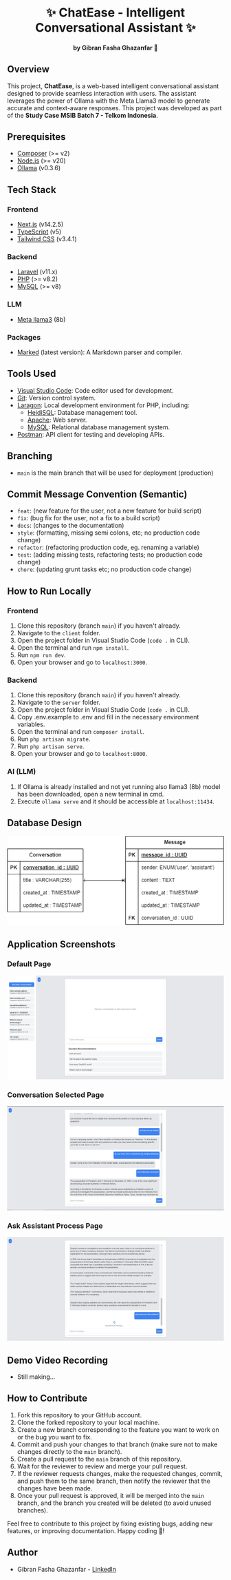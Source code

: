 # <h1 align="center"> ✨ ChatEase - Intelligent Conversational Assistant ✨ <h4 align="center"> by Gibran Fasha Ghazanfar 💫</h4> </h1>

## Overview

This project, **ChatEase**, is a web-based intelligent conversational assistant designed to provide seamless interaction with users. The assistant leverages the power of Ollama with the Meta Llama3 model to generate accurate and context-aware responses. This project was developed as part of the **Study Case MSIB Batch 7 - Telkom Indonesia**.

## Prerequisites

- [Composer](https://getcomposer.org/) (>= v2)
- [Node.js](https://nodejs.org/en) (>= v20)
- [Ollama](https://ollama.com/docs/overview) (v0.3.6)

## Tech Stack

### Frontend

- [Next.js](https://nextjs.org/docs) (v14.2.5)
- [TypeScript](https://www.typescriptlang.org/docs/) (v5)
- [Tailwind CSS](https://tailwindcss.com/docs) (v3.4.1)

### Backend

- [Laravel](https://laravel.com/docs) (v11.x)
- [PHP](https://www.php.net/docs.php) (>= v8.2)
- [MySQL](https://dev.mysql.com/doc/) (>= v8)

### LLM

- [Meta llama3](https://ollama.com/docs/overview) (8b)

### Packages

- [Marked](https://github.com/markedjs/marked) (latest version): A Markdown parser and compiler.

## Tools Used

- [Visual Studio Code](https://code.visualstudio.com/): Code editor used for development.
- [Git](https://git-scm.com/): Version control system.
- [Laragon](https://laragon.org/): Local development environment for PHP, including:
  - [HeidiSQL](https://www.heidisql.com/): Database management tool.
  - [Apache](https://httpd.apache.org/): Web server.
  - [MySQL](https://dev.mysql.com/downloads/mysql/): Relational database management system.
- [Postman](https://www.postman.com/): API client for testing and developing APIs.

## Branching

-   `main` is the main branch that will be used for deployment (production)

## Commit Message Convention (Semantic)

-   `feat`: (new feature for the user, not a new feature for build script)
-   `fix`: (bug fix for the user, not a fix to a build script)
-   `docs`: (changes to the documentation)
-   `style`: (formatting, missing semi colons, etc; no production code change)
-   `refactor`: (refactoring production code, eg. renaming a variable)
-   `test`: (adding missing tests, refactoring tests; no production code change)
-   `chore`: (updating grunt tasks etc; no production code change)

## How to Run Locally

### Frontend

1. Clone this repository (branch `main`) if you haven't already.
2. Navigate to the `client` folder.
3. Open the project folder in Visual Studio Code (`code .` in CLI).
4. Open the terminal and run `npm install`.
5. Run `npm run dev`.
6. Open your browser and go to `localhost:3000`.

### Backend

1. Clone this repository (branch `main`) if you haven't already.
2. Navigate to the `server` folder.
3. Open the project folder in Visual Studio Code (`code .` in CLI).
4. Copy .env.example to .env and fill in the necessary environment variables.
5. Open the terminal and run `composer install`.
6. Run `php artisan migrate`.
7. Run `php artisan serve`.
8. Open your browser and go to `localhost:8000`.

### AI (LLM)

1. If Ollama is already installed and not yet running also llama3 (8b) model has been downloaded, open a new terminal in cmd.
2. Execute `ollama serve` and it should be accessible at `localhost:11434`.

## Database Design

<img src="./docs/images-for-readme/DB_Diagram.png" alt="DB-Diagram">

## Application Screenshots

### Default Page

<img src="./docs/images-for-readme/chat-1.jpg" alt="chat-1-page">

### Conversation Selected Page

<img src="./docs/images-for-readme/chat-2.jpg" alt="chat-2-page">

### Ask Assistant Process Page

<img src="./docs/images-for-readme/chat-3.jpg" alt="chat-3-page">

## Demo Video Recording

- Still making...

## How to Contribute

1. Fork this repository to your GitHub account.
2. Clone the forked repository to your local machine.
3. Create a new branch corresponding to the feature you want to work on or the bug you want to fix.
4. Commit and push your changes to that branch (make sure not to make changes directly to the `main` branch).
5. Create a pull request to the `main` branch of this repository.
6. Wait for the reviewer to review and merge your pull request.
7. If the reviewer requests changes, make the requested changes, commit, and push them to the same branch, then notify the reviewer that the changes have been made.
8. Once your pull request is approved, it will be merged into the `main` branch, and the branch you created will be deleted (to avoid unused branches).

Feel free to contribute to this project by fixing existing bugs, adding new features, or improving documentation. Happy coding 🎉!

## Author

-   Gibran Fasha Ghazanfar - [LinkedIn](https://www.linkedin.com/in/gibran-fasha-ghazanfar-22035319b/)